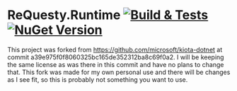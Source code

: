 ReQuesty.Runtime [![Build & Tests](https://github.com/CorruptComputer/ReQuesty.Runtime/actions/workflows/build-and-tests.yml/badge.svg?branch=main)](https://github.com/CorruptComputer/ReQuesty.Runtime/actions/workflows/build-and-tests.yml) [![NuGet Version](https://img.shields.io/nuget/vpre/requesty.runtime.svg)](https://www.nuget.org/packages/requesty.runtime)
=======

This project was forked from https://github.com/microsoft/kiota-dotnet at commit a39e975f0f8060325bc165de352312ba8c69f0a2. I will be keeping the same license as was there in this commit and have no plans to change that. This fork was made for my own personal use and there will be changes as I see fit, so this is probably not something you want to use.
